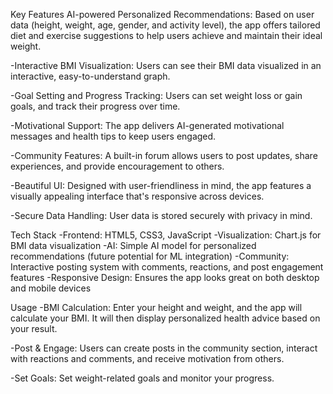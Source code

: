 Key Features
AI-powered Personalized Recommendations: Based on user data (height, weight, age, gender, and activity level), the app offers tailored diet and exercise suggestions to help users achieve and maintain their ideal weight.

-Interactive BMI Visualization: Users can see their BMI data visualized in an interactive, easy-to-understand graph.

-Goal Setting and Progress Tracking: Users can set weight loss or gain goals, and track their progress over time.

-Motivational Support: The app delivers AI-generated motivational messages and health tips to keep users engaged.

-Community Features: A built-in forum allows users to post updates, share experiences, and provide encouragement to others.

-Beautiful UI: Designed with user-friendliness in mind, the app features a visually appealing interface that's responsive across devices.

-Secure Data Handling: User data is stored securely with privacy in mind.

Tech Stack
-Frontend: HTML5, CSS3, JavaScript
-Visualization: Chart.js for BMI data visualization
-AI: Simple AI model for personalized recommendations (future potential for ML integration)
-Community: Interactive posting system with comments, reactions, and post engagement features
-Responsive Design: Ensures the app looks great on both desktop and mobile devices

Usage
-BMI Calculation: Enter your height and weight, and the app will calculate your BMI. It will then display personalized health advice based on your result.

-Post & Engage: Users can create posts in the community section, interact with reactions and comments, and receive motivation from others.

-Set Goals: Set weight-related goals and monitor your progress.

